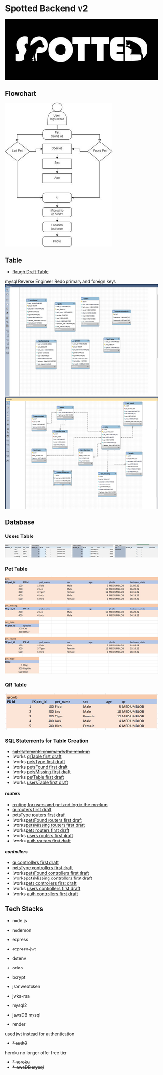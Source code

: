 # Spotted Backend v2

![Logo](READMEdocs/readMeLogo.jpg)

## Flowchart

![Flowchart](READMEdocs/flowchart.jpg)

## Table

- ~~[Rough Draft Table](READMEdocs/tableRough.jpg)~~

mysql Reverse Engineer
Redo primary and foreign keys
![Table](READMEdocs/tempTable.jpg)
![tempTable](READMEdocs/tableReverse.jpg)

## Database

### Users Table

![users_table](READMEdocs/users_table.jpg)

### Pet Table

![pet_table](READMEdocs/pet_table.jpg)

### QR Table

![qr_table](READMEdocs/qr_table.jpg)

### SQL Statements for Table Creation

- ~~[sql statements commands the mockup](READMEdocs/sql_statements.txt)~~
- !works [qrTable first draft](sql/qrTable.sql)
- !works [petsType first draft](sql/petsType.sql)
- !works [petsFound first draft](sql/petsFound.sql)
- !works [petsMissing first draft](sql/petsMissing.sql)
- !works [petTable first draft](sql/petTable.sql)
- !works [usersTable first draft](sql/usersTable.sql)

#### *routers*

- ~~[routing for users and pet and log in the mockup](READMEdocs/routers.txt)~~
- [qr routers first draft](routers/qr.js)
- [petsType routers first draft](routers/petsType.js)
- !works[petsFound routers first draft](routers/petsFound.js)
- !works[petsMissing routers first draft](routers/petsMissing.js)
- !works[pets routers first draft](routers/pets.js)
- !works [users routers first draft](routers/users.js)
- !works [auth routers first draft](routers/auth.js)

#### *controllers*

- [qr controllers first draft](controllers/qr.js)
- [petsType controllers first draft](controllers/petType.js)
- !works[petsFound controllers first draft](controllers/petsFound.js)
- !works[petsMissing controllers first draft](controllers/petsMissing.js)
- !works[pets controllers first draft](controllers/pets.js)
- !works [users controllers first draft](controllers/users.js)
- !works [auth controllers first draft](controllers/auth.js)

## **Tech Stacks**

* node.js
* nodemon

* express
* express-jwt
* dotenv
* axios
* bcrypt
* jsonwebtoken
* jwks-rsa
* mysql2
* jawsDB mysql
* render

used jwt instead for authentication

* ~~* auth0~~

heroku no longer offer free tier

* ~~* heroku~~
* ~~* jawsDB mysql~~
